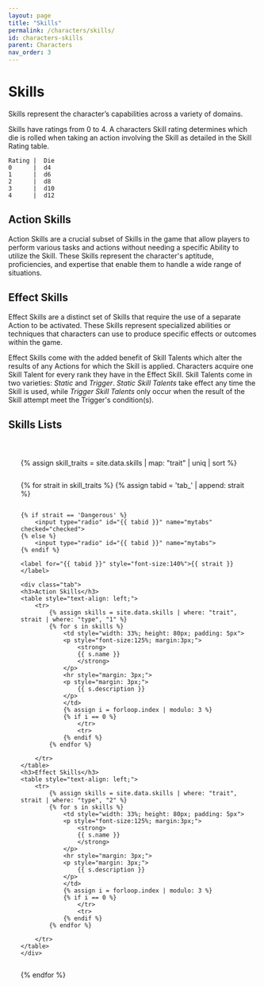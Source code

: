 ```yaml
---
layout: page
title: "Skills"
permalink: /characters/skills/
id: characters-skills
parent: Characters
nav_order: 3
---
```


# Skills

Skills represent the character’s capabilities across a variety of domains.

Skills have ratings from 0 to 4.  A characters Skill rating determines which die is rolled when taking an action involving the Skill as detailed in the Skill Rating table.

```
Rating |  Die
0      |  d4
1      |  d6
2      |  d8
3      |  d10
4      |  d12
```

## Action Skills
Action Skills are a crucial subset of Skills in the game that allow players to perform various tasks and actions without needing a specific Ability to utilize the Skill. These Skills represent the character's aptitude, proficiencies, and expertise that enable them to handle a wide range of situations.

## Effect Skills 
Effect Skills are a distinct set of Skills that require the use of a separate Action to be activated. These Skills represent specialized abilities or techniques that characters can use to produce specific effects or outcomes within the game.

Effect Skills come with the added benefit of Skill Talents which alter the results of any Actions for which the Skill is applied.  Characters acquire one Skill Talent for every rank they have in the Effect Skill.
Skill Talents come in two varieties: *Static* and *Trigger*.
*Static Skill Talents* take effect any time the Skill is used, while *Trigger Skill Talents* only occur when the result of the Skill attempt meet the Trigger's condition(s).

## Skills Lists

<div class="mytabs">

{% assign skill_traits = site.data.skills | map: "trait" | uniq | sort %} 

{% for strait in skill_traits %}
    {% assign tabid = 'tab_' | append: strait %}

    {% if strait == 'Dangerous' %}
        <input type="radio" id="{{ tabid }}" name="mytabs" checked="checked">
    {% else %}
        <input type="radio" id="{{ tabid }}" name="mytabs">
    {% endif %}

    <label for="{{ tabid }}" style="font-size:140%">{{ strait }}</label>

    <div class="tab">
    <h3>Action Skills</h3>
    <table style="text-align: left;">
        <tr>
            {% assign skills = site.data.skills | where: "trait", strait | where: "type", "1" %}
            {% for s in skills %}
                <td style="width: 33%; height: 80px; padding: 5px">
                <p style="font-size:125%; margin:3px;">
                    <strong>
                    {{ s.name }}
                    </strong>
                </p>
                <hr style="margin: 3px;">
                <p style="margin: 3px;">
                    {{ s.description }}
                </p>
                </td>
                {% assign i = forloop.index | modulo: 3 %}
                {% if i == 0 %}
                    </tr>
                    <tr>
                {% endif %}
            {% endfor %}

        </tr>
    </table>
    <h3>Effect Skills</h3>
    <table style="text-align: left;">
        <tr>
            {% assign skills = site.data.skills | where: "trait", strait | where: "type", "2" %}
            {% for s in skills %}
                <td style="width: 33%; height: 80px; padding: 5px">
                <p style="font-size:125%; margin:3px;">
                    <strong>
                    {{ s.name }}
                    </strong>
                </p>
                <hr style="margin: 3px;">
                <p style="margin: 3px;">
                    {{ s.description }}
                </p>
                </td>
                {% assign i = forloop.index | modulo: 3 %}
                {% if i == 0 %}
                    </tr>
                    <tr>
                {% endif %}
            {% endfor %}

        </tr>
    </table>
    </div>

{% endfor %}

</div>


<style>
 
.mytabs {
    display: flex;
    flex-wrap: wrap;
    margin: 0px auto;
    padding: 25px;
}
.mytabs input[type="radio"] {
    display: none;
}

.mytabs label {
    padding: 25px;
    font-weight: bold;
}

.mytabs .tab {
    width: 100%;
    padding: 0px;
    order: 1;
    display: none;
}
.mytabs .tab h2 {
    font-size: 3em;
}

.mytabs input[type='radio']:checked + label + .tab {
    display: block;
}

.mytabs input[type="radio"]:checked + label {
    background: #444985;
}
</style>
